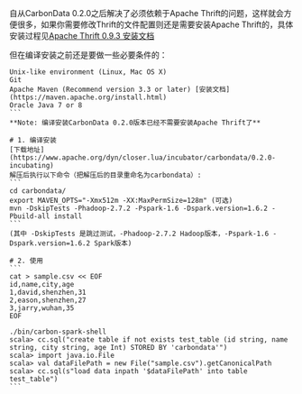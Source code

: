自从CarbonData 0.2.0之后解决了必须依赖于Apache Thrift的问题，这样就会方便很多，如果你需要修改Thrift的文件配置则还是需要安装Apache Thrift的，具体安装过程见[Apache Thrift 0.9.3 安装文档](http://www.jianshu.com/p/08c5d24656ae)

但在编译安装之前还是要做一些必要条件的：
````
Unix-like environment (Linux, Mac OS X)
Git
Apache Maven (Recommend version 3.3 or later) [安装文档](https://maven.apache.org/install.html)
Oracle Java 7 or 8
```
**Note: 编译安装CarbonData 0.2.0版本已经不需要安装Apache Thrift了**

# 1. 编译安装
[下载地址](https://www.apache.org/dyn/closer.lua/incubator/carbondata/0.2.0-incubating)
解压后执行以下命令（把解压后的目录重命名为carbondata）:
```
cd carbondata/
export MAVEN_OPTS="-Xmx512m -XX:MaxPermSize=128m" (可选)
mvn -DskipTests -Phadoop-2.7.2 -Pspark-1.6 -Dspark.version=1.6.2 -Pbuild-all install
```
(其中 -DskipTests 是跳过测试，-Phadoop-2.7.2 Hadoop版本，-Pspark-1.6 -Dspark.version=1.6.2 Spark版本)

# 2. 使用
```
cat > sample.csv << EOF
id,name,city,age
1,david,shenzhen,31
2,eason,shenzhen,27
3,jarry,wuhan,35
EOF

./bin/carbon-spark-shell
scala> cc.sql("create table if not exists test_table (id string, name string, city string, age Int) STORED BY 'carbondata'")
scala> import java.io.File
scala> val dataFilePath = new File("sample.csv").getCanonicalPath
scala> cc.sql(s"load data inpath '$dataFilePath' into table test_table")
```
